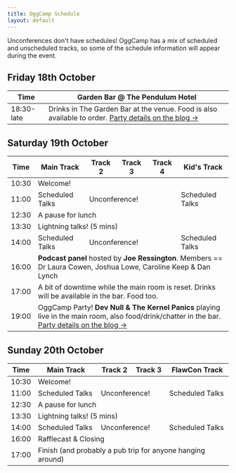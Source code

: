 ```yaml
---
title: OggCamp Schedule
layout: default
---
```


Unconferences don't have schedules! OggCamp has a mix of scheduled and unscheduled tracks, so some of the schedule information will appear during the event.

## Friday 18th October

<table>
  <thead>
    <tr>
      <th>Time</th>
      <th>Garden Bar @ The Pendulum Hotel</th>
    </tr>
  </thead>
  <tbody>
    <tr>
      <td>18:30-late</td>
      <td>Drinks in The Garden Bar at the venue. Food is also available to order. <a href="https://oggcamp.org/news/social-events/">Party details on the blog -></a></td>
    </tr>
  </tbody>
</table>

## Saturday 19th October

<table>
  <thead>
    <tr>
      <th>Time</th>
      <th>Main Track</th>
      <th>Track 2</th>
      <th>Track 3</th>
      <th>Track 4</th>
      <th>Kid's Track</th>
    </tr>
  </thead>
  <tbody>
    <tr>
      <td>10:30</td>
      <td colspan="5">Welcome!</td>
    </tr>
    <tr>
      <td>11:00</td>
      <td>Scheduled Talks</td>
      <td colspan="3">Unconference!</td>
      <td>Scheduled Talks</td>
    </tr>
    <tr>
      <td>12:30</td>
      <td colspan="5">A pause for lunch</td>
    </tr>
    <tr>
      <td>13:30</td>
      <td colspan="5">Lightning talks! (5 mins)</td>
    </tr>
    <tr>
      <td>14:00</td>
      <td>Scheduled Talks</td>
      <td colspan="3">Unconference!</td>
      <td>Scheduled Talks</td>
    </tr>
    <tr>
      <td>16:00</td>
      <td colspan="5"><strong>Podcast panel</strong> hosted by <strong>Joe Ressington</strong>. Members == Dr Laura Cowen, Joshua Lowe, Caroline Keep & Dan Lynch</td>
    </tr>
    <tr>
      <td>17:00</td>
      <td colspan="5">A bit of downtime while the main room is reset. Drinks will be available in the bar. Food too.</td>
    </tr>
    <tr>
      <td>19:00</td>
      <td colspan="5">OggCamp Party! <strong>Dev Null & The Kernel Panics</strong> playing live in the main room, also food/drink/chatter in the bar. <a href="https://oggcamp.org/news/social-events/">Party details on the blog -></a></td>
    </tr>
  </tbody>
</table>

## Sunday 20th October

<table>
  <thead>
    <tr>
      <th>Time</th>
      <th>Main Track</th>
      <th>Track 2</th>
      <th>Track 3</th>
      <th>FlawCon Track</th>
    </tr>
  </thead>
  <tbody>
    <tr>
      <td>10:30</td>
      <td colspan="4">Welcome!</td>
    </tr>
    <tr>
      <td>11:00</td>
      <td>Scheduled Talks</td>
      <td colspan="2">Unconference!</td>
      <td>Scheduled Talks</td>
    </tr>
    <tr>
      <td>12:30</td>
      <td colspan="4">A pause for lunch</td>
    </tr>
    <tr>
      <td>13:30</td>
      <td colspan="4">Lightning talks! (5 mins)</td>
    </tr>
    <tr>
      <td>14:00</td>
      <td>Scheduled Talks</td>
      <td colspan="2">Unconference!</td>
      <td>Scheduled Talks</td>
    </tr>
    <tr>
      <td>16:00</td>
      <td colspan="4">Rafflecast & Closing</td>
    </tr>
    <tr>
      <td>17:00</td>
      <td colspan="4">Finish (and probably a pub trip for anyone hanging around)</td>
    </tr>
  </tbody>
</table>



